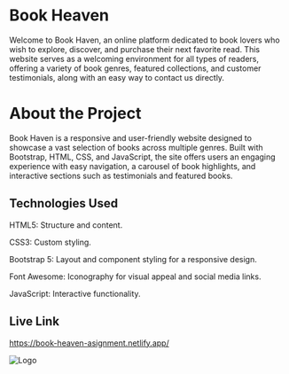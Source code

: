 # Book Heaven

Welcome to Book Haven, an online platform dedicated to book lovers who wish to explore, discover, and purchase their next favorite read. This website serves as a welcoming environment for all types of readers, offering a variety of book genres, featured collections, and customer testimonials, along with an easy way to contact us directly.

# About the Project

Book Haven is a responsive and user-friendly website designed to showcase a vast selection of books across multiple genres. Built with Bootstrap, HTML, CSS, and JavaScript, the site offers users an engaging experience with easy navigation, a carousel of book highlights, and interactive sections such as testimonials and featured books.

## Technologies Used

HTML5: Structure and content.

CSS3: Custom styling.

Bootstrap 5: Layout and component styling for a responsive design.

Font Awesome: Iconography for visual appeal and social media links.

JavaScript: Interactive functionality.

## Live Link

https://book-heaven-asignment.netlify.app/

![Logo](https://i.ibb.co.com/ZL7gSsT/screencapture-127-0-0-1-5501-index-html-2024-11-06-16-39-23.png)
